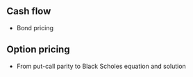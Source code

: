 ## Cash flow
- Bond pricing

## Option pricing
- From put-call parity to Black Scholes equation and solution